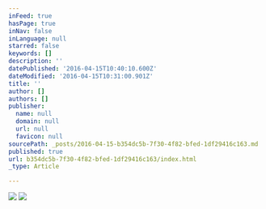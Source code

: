 ```yaml
---
inFeed: true
hasPage: true
inNav: false
inLanguage: null
starred: false
keywords: []
description: ''
datePublished: '2016-04-15T10:40:10.600Z'
dateModified: '2016-04-15T10:31:00.901Z'
title: ''
author: []
authors: []
publisher:
  name: null
  domain: null
  url: null
  favicon: null
sourcePath: _posts/2016-04-15-b354dc5b-7f30-4f82-bfed-1df29416c163.md
published: true
url: b354dc5b-7f30-4f82-bfed-1df29416c163/index.html
_type: Article

---
```

![](https://the-grid-user-content.s3-us-west-2.amazonaws.com/777c1b58-7290-4f76-8165-2b74af6b33e9.jpg)
![](https://the-grid-user-content.s3-us-west-2.amazonaws.com/60af5e52-636c-4b23-ac70-8ca568a6c09d.tif)